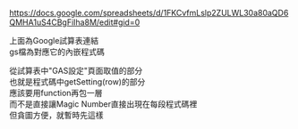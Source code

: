 https://docs.google.com/spreadsheets/d/1FKCvfmLslp2ZULWL30a80aQD6QMHA1uS4CBgFiIha8M/edit#gid=0

上面為Google試算表連結
<br>gs檔為對應它的內嵌程式碼


從試算表中"GAS設定"頁面取值的部分
<br>也就是程式碼中getSetting(row)的部分
<br>應該要用function再包一層
<br>而不是直接讓Magic Number直接出現在每段程式碼裡
<br>但貪圖方便，就暫時先這樣
